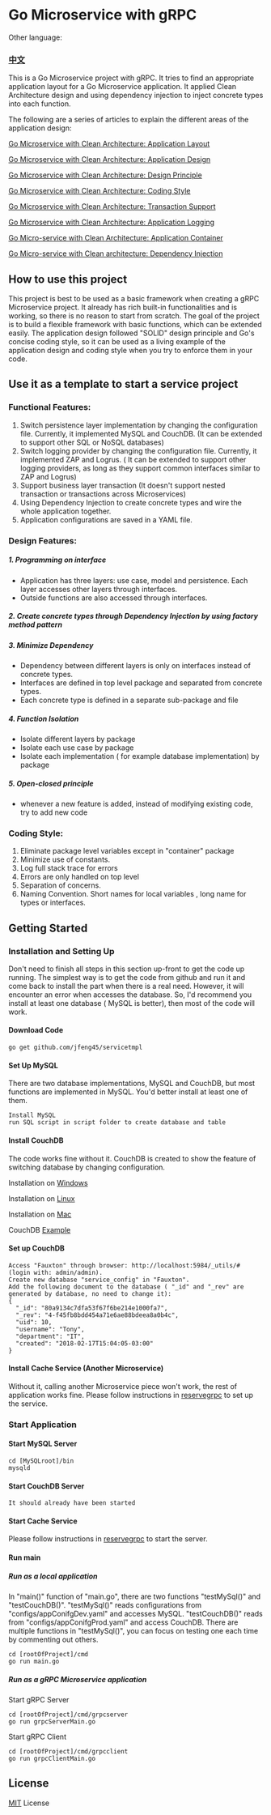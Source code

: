 # Go Microservice with gRPC

Other language: 
### **[中文](README.zh.md)**
 
This is a Go Microservice project with gRPC. It tries to find an appropriate application layout for a Go Microservice application. It applied Clean Architecture design and using dependency injection to inject concrete types into each function. 

The following are a series of articles to explain the different areas of the application design:

[Go Microservice with Clean Architecture: Application Layout](https://medium.com/@jfeng45/go-micro-service-with-clean-architecture-application-layout-e6216dbb835a)

[Go Microservice with Clean Architecture: Application Design](https://medium.com/@jfeng45/go-microservice-with-clean-architecture-application-design-68f48802c8f)

[Go Microservice with Clean Architecture: Design Principle](https://medium.com/@jfeng45/go-micro-service-with-clean-architecture-design-principle-118d2eeef1e6)

[Go Microservice with Clean Architecture: Coding Style](https://medium.com/@jfeng45/go-micro-service-with-clean-architecture-coding-style-a4da35a27d90)

[Go Microservice with Clean Architecture: Transaction Support](https://medium.com/@jfeng45/go-microservice-with-clean-architecture-transaction-support-61eb0f886a36)

[Go Microservice with Clean Architecture: Application Logging](https://medium.com/@jfeng45/go-microservice-with-clean-architecture-application-logging-b43dc5839bce)

[Go Micro-service with Clean Architecture: Application Container](https://medium.com/@jfeng45/go-microservice-with-clean-architecture-application-container-477cc3a11e77)

[Go Micro-service with Clean architecture: Dependency Injection](https://medium.com/@jfeng45/go-microservice-with-clean-architecture-dependency-injection-82cbd3ecb9f3)

## How to use this project
This project is best to be used as a basic framework when creating a gRPC Microservice project. It already has rich built-in functionalities and is working, so there is no reason to start from scratch. The goal of the project is to build a flexible framework with basic functions, which can be extended easily. 
The application design followed "SOLID" design principle and Go's concise coding style, so it can be used as a living example of the application design and coding style when you try to enforce them in your code.  

## Use it as a template to start a service project
### Functional Features:
1. Switch persistence layer implementation by changing the configuration file. Currently, it implemented MySQL and CouchDB. (It can be extended to support other SQL or NoSQL databases)
2. Switch logging provider by changing the configuration file. Currently, it implemented ZAP and Logrus. ( It can be extended to support other logging providers, as long as they support common interfaces similar to ZAP and Logrus)
3. Support business layer transaction (It doesn't support nested transaction or transactions across Microservices)  
4. Using Dependency Injection to create concrete types and wire the whole application together.
5. Application configurations are saved in a YAML file. 

### Design Features:
##### 1. Programming on interface 
* Application has three layers: use case, model and persistence. Each layer accesses other layers through interfaces. 
* Outside functions are also accessed through interfaces.
##### 2. Create concrete types through Dependency Injection by using factory method pattern
##### 3. Minimize Dependency
* Dependency between different layers is only on interfaces instead of concrete types.
* Interfaces are defined in top level package and separated from concrete types. 
* Each concrete type is defined in a separate sub-package and file 
##### 4. Function Isolation
* Isolate different layers by package
* Isolate each use case by package 
* Isolate each implementation ( for example database implementation) by package
##### 5. Open-closed principle
* whenever a new feature is added, instead of modifying existing code, try to add new code
  

### Coding Style:
1. Eliminate package level variables except in "container" package
2. Minimize use of constants. 
3. Log full stack trace for errors
4. Errors are only handled on top level 
5. Separation of concerns. 
6. Naming Convention. Short names for local variables , long name for types or interfaces.   

## Getting Started

### Installation and Setting Up

Don't need to finish all steps in this section up-front to get the code up running. The simplest way is to get the code from github and run it and come back to install the part when there is a real need. However, it will encounter an error when accesses the database. So, I'd recommend you install at least one database ( MySQL is better), then most of the code will work. 

#### Download Code

```
go get github.com/jfeng45/servicetmpl
```

#### Set Up MySQL

There are two database implementations, MySQL and CouchDB, but most functions are implemented in MySQL. You'd better install at least one of them. 
```
Install MySQL
run SQL script in script folder to create database and table
```
#### Install CouchDB

The code works fine without it. CouchDB is created to show the feature of switching database by changing configuration.
 
Installation on [Windows](https://docs.couchdb.org/en/2.2.0/install/windows.html)

Installation on [Linux](https://docs.couchdb.org/en/2.2.0/install/unix.html)

Installation on [Mac](https://docs.couchdb.org/en/2.2.0/install/mac.html)

CouchDB [Example](https://github.com/go-kivik/kivik/wiki/Usage-Examples)

#### Set up CouchDB

```
Access "Fauxton" through browser: http://localhost:5984/_utils/# (login with: admin/admin).
Create new database "service_config" in "Fauxton".
Add the following document to the database ( "_id" and "_rev" are generated by database, no need to change it):
{
  "_id": "80a9134c7dfa53f67f6be214e1000fa7",
  "_rev": "4-f45fb8bdd454a71e6ae88bdeea8a0b4c",
  "uid": 10,
  "username": "Tony",
  "department": "IT",
  "created": "2018-02-17T15:04:05-03:00"
}
```
#### Install Cache Service (Another Microservice)

Without it, calling another Microservice piece won't work, the rest of application works fine. Please follow instructions in [reservegrpc](https://github.com/jfeng45/reservegrpc) to set up the service.

### Start Application

#### Start MySQL Server
```
cd [MySQLroot]/bin
mysqld
```

#### Start CouchDB Server
```
It should already have been started
```
#### Start Cache Service

Please follow instructions in [reservegrpc](https://github.com/jfeng45/reservegrpc) to start the server.

#### Run main

##### Run as a local application
In "main()" function of "main.go", there are two functions "testMySql()" and "testCouchDB()". 
"testMySql()" reads configurations from "configs/appConifgDev.yaml" and accesses MySQL. "testCouchDB()" reads from "configs/appConifgProd.yaml" and access CouchDB.
There are multiple functions in "testMySql()", you can focus on testing one each time by commenting out others.
```
cd [rootOfProject]/cmd
go run main.go
```
##### Run as a gRPC Microservice application

Start gRPC Server
```
cd [rootOfProject]/cmd/grpcserver
go run grpcServerMain.go
```
Start gRPC Client
```
cd [rootOfProject]/cmd/grpcclient
go run grpcClientMain.go
```

## License

[MIT](LICENSE.txt) License


